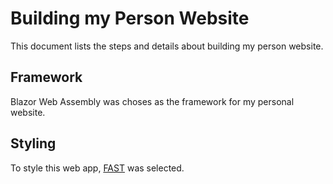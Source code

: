 # Building my Person Website

This document lists the steps and details about building my person website.

## Framework

Blazor Web Assembly was choses as the framework for my personal website.

## Styling

To style this web app, [FAST](https://www.fast.design/docs/integrations/blazor) was selected.

